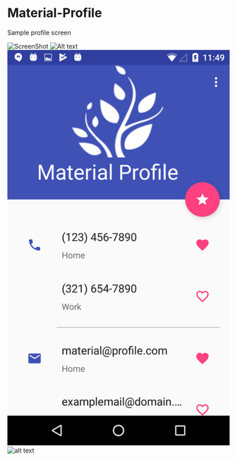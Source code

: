 # Material-Profile

Sample profile screen

![ScreenShot](Material-Profile/Screenshot_20170613-234954.png)
![Alt text](/../<Screenshots>/path/to/Screenshot_20170613-235011.png?raw=true "Optional Title")
![alt text](https://github.com/MiceXx/Material-Profile/blob/master/Screenshot_20170613-234954.png)
![alt text](https://github.com/MiceXx/Material-Profile/Screenshot_20170613-235011.png)
